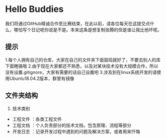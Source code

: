 # Hello Buddies
我们将通过GitHub精诚合作至比赛结束，在此以前，请各位每天在这提交点什么，哪怕写个日记呢你说是不是。本来这条是想复制张腾的但是谁让我比他坏呢。

## 提示
1.每个人拥有自己的仓库，大家在自己的文件夹下面鼓捣就好了，不要去别人的库下面瞎搞哦
2.由于现在大家都还不熟悉，以及对某块技术没有大规模合作，所以没有设置.gitignore，大家有需要的话自己设置吧
3.涉及到在linux系统开发的请使用Ubuntu18.04.2版本，群里有镜像

## 文件夹结构
1. 技术类别
 + 工程文件 ：各类工程文件
 + 工程文档 ：个人负责部分的技术文档，包含原理、流程等部分 
 + 开发日志 ：记录开发过程中遇到的问题及解决方案，或者用来忏悔
 

